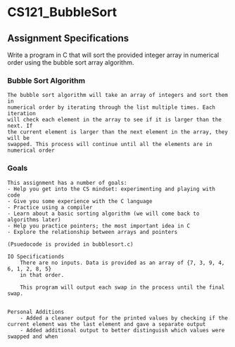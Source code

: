 # CS121_BubbleSort

## Assignment Specifications

Write a program in C that will sort the provided integer array in numerical order using
the bubble sort array algorithm.

### **Bubble Sort Algorithm**
    The bubble sort algorithm will take an array of integers and sort them in
    numerical order by iterating through the list multiple times. Each iteration
    will check each element in the array to see if it is larger than the next. If
    the current element is larger than the next element in the array, they will be
    swapped. This process will continue until all the elements are in numerical order

### **Goals**
    This assignment has a number of goals:
    - Help you get into the CS mindset: experimenting and playing with code
    - Give you some experience with the C language
    - Practice using a compiler
    - Learn about a basic sorting algorithm (we will come back to algorithms later)
    - Help you practice pointers; the most important idea in C
    - Explore the relationship between arrays and pointers

    (Psuedocode is provided in bubblesort.c)

    IO Specificationds
        There are no inputs. Data is provided as an array of {7, 3, 9, 4, 6, 1, 2, 8, 5}
        in that order.

        This program will output each swap in the process until the final swap.


    Personal Additions
        - Added a cleaner output for the printed values by checking if the current element was the last element and gave a separate output
        - Added additional output to better distinguish which values were swapped and when
